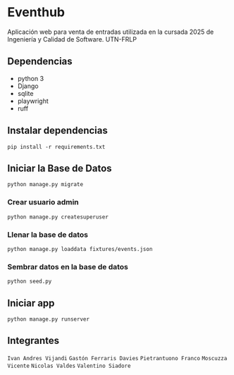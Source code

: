 # Eventhub

Aplicación web para venta de entradas utilizada en la cursada 2025 de Ingeniería y Calidad de Software. UTN-FRLP

## Dependencias

-   python 3
-   Django
-   sqlite
-   playwright
-   ruff

## Instalar dependencias

`pip install -r requirements.txt`

## Iniciar la Base de Datos

`python manage.py migrate`

### Crear usuario admin

`python manage.py createsuperuser`

### Llenar la base de datos

`python manage.py loaddata fixtures/events.json`

### Sembrar datos en la base de datos

`python seed.py`

## Iniciar app

`python manage.py runserver`

## Integrantes

`Ivan Andres Vijandi`
`Gastón Ferraris Davies`
`Pietrantuono Franco`
`Moscuzza Vicente`
`Nicolas Valdes`
`Valentino Siadore`
